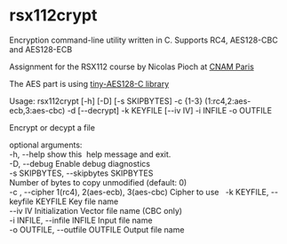 # rsx112crypt
Encryption command-line utility written in C. Supports RC4,  AES128-CBC and AES128-ECB

Assignment for the RSX112 course by Nicolas Pioch at [CNAM Paris](http://www.cnam-paris.fr)

The AES part is using [tiny-AES128-C library](https://github.com/kokke/tiny-AES128-C)

Usage: rsx112crypt [-h] [-D] [-s SKIPBYTES] -c {1-3} (1:rc4,2:aes-ecb,3:aes-cbc) -d [--decrypt] -k KEYFILE [--iv IV] -i INFILE -o OUTFILE

 Encrypt or decypt a file  

optional arguments:  
-h, --help show this  help message and exit.  
-D, --debug Enable debug diagnostics  
-s SKIPBYTES, --skipbytes SKIPBYTES  
Number of bytes to copy unmodified (default: 0)  
-c , --cipher 1(rc4), 2(aes-ecb), 3(aes-cbc) Cipher to use  
-k KEYFILE, --keyfile KEYFILE  Key file name  
--iv IV Initialization Vector file name (CBC only)  
-i INFILE, --infile INFILE Input file name  
-o OUTFILE, --outfile OUTFILE Output file name  
